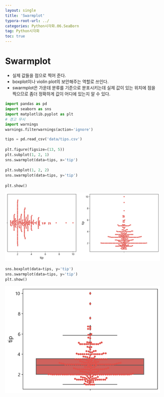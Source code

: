 ```yaml
---
layout: single
title: 'Swarmplot'
typora-root-url: ../
categories: Python시각화.06.SeaBorn
tag: Python시각화
toc: true
---
```


# Swarmplot

- 실제 값들을 점으로 찍어 준다. 
- boxplot이나 violin plot의 보안해주는 역할로 쓰인다.
- swarmplot은 가운데 분류를 기준으로 분포시키는데 실제 값이 있는 위치에 점을 찍으므로 좀더 정확하게 값이 어디에 있는지 알 수 있다.



```python
import pandas as pd
import seaborn as sns
import matplotlib.pyplot as plt
# 경고 무시
import warnings
warnings.filterwarnings(action='ignore')
```




```python
tips = pd.read_csv('data/tips.csv')

plt.figure(figsize=(13, 5))
plt.subplot(1, 2, 1)
sns.swarmplot(data=tips, x='tip')

plt.subplot(1, 2, 2)
sns.swarmplot(data=tips, y='tip')

plt.show()
```


![png](/../../images/2023-10-12-00.SeaBorn/output_21_0.png)
    



```python
sns.boxplot(data=tips, y='tip')
sns.swarmplot(data=tips, y='tip')
plt.show()
```


![png](/../../images/2023-10-12-00.SeaBorn/output_22_0.png)
